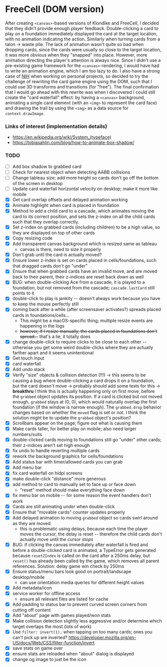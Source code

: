 # FreeCell (DOM version)

After creating `<canvas>`-based versions of Klondike and FreeCell, I decided that they didn't provide enough
player feedback. Double-clicking a card to play on a foundation immediately displayed the card at the target location,
with no animation indicating the action. Similarly when turning cards from a talon -> waste pile. The lack of animation
wasn't quite so bad when dropping cards, since the cards were usually so close to the target location, it was more
obvious when they "snapped" into place. However, more animation directing the player's attention is always nice.
Since I didn't use a pre-existing game framework for the `<canvas>`-rendering, I would have had to write an animation
engine, which I am too lazy to do. I also have a strong case of [NIH](https://en.wikipedia.org/wiki/Not_invented_here) when
working on personal projects, so decided to try the challenge of rewriting the card game engine using the DOM, such that I
could use 3D transforms and transitions (for "free"). The final confirmation that I would go ahead with this rewrite was
when I discovered I could still create the "card waterfall" effect: by having a `<canvas>` background, animating a single
card element (with an `<img>` to represent the card face) and drawing the trail by using the `<img>` as a data source for `context.drawImage`.

### Links of interest (implementation details)

* https://en.wikipedia.org/wiki/System_(typeface)
* https://tobiasahlin.com/blog/how-to-animate-box-shadow/

### TODO

- [ ] Add box shadow to grabbed card
- [ ] Check for nearest object when detecting AABB collisions
- [ ] Change tableau size; add more height so cards don't go off the bottom of the screen in desktop
- [ ] Update card waterfall horizontal velocity on desktop; make it more like mobile
- [x] Get card overlap offsets and delayed animation working
- [x] Animate highlight when card is placed in foundation
- [x] Method to add a child card to a cascade, which animates moving the card to its correct position, and sets the z-index on all the child cards such that they overlap correctly.
- [x] Set z-index on grabbed cards (including children) to be a high value, so they are displayed on top of other cards
- [x] Copy resizing code
- [x] Add transparent canvas background which is resized same as tableau
  * canvas is there, need to size it properly
- [x] Don't grab until the card is actually moved?
- [x] Ensure lower z-index is set on cards placed in cells/foundations, such that dragged cards don't go "under"
- [x] Ensure that when grabbed cards have an invalid move, and are moved back to their parent, their z-indices are reset back _down_ as well
- [x] BUG: when double-clicking Ace from a cascade, it is played to a foundation, but not removed from the cascade; `cascade.lastCard` still points to it
- [x] double-click to play is jankity -- doesn't always work because you have to keep the mouse perfectly still
- [x] coming back after a while (after screensaver activates?) spreads placed cards in foundations/cells...
  * This might be a macOS-specific thing; multiple resize events are happening in the logs
  * ~~however, if I resize manually, the cards placed in foundations don't spread...~~ that's a lie, it totally does
- [x] change double-click to require clicks to be close to each other -- otherwise you get some weird double-clicks where they are actually farther apart and it seems unintentional
- [x] Get touch input
- [x] card waterfall
- [x] Add undo stack
- [x] Verify "size" objects & collision detection (!!!)
  -> this seems to be causing a bug where double-clicking a card drops it on a foundation, but the card doesn't move
  -> probably should add some tests for this
  -> **breakthru** I think this is actually happening only on first move, before the `grabbed` object updates its position. If a card is clicked but not moved enough, `grabbed` stays at (0, 0), which would naturally overlap the first foundation (if the window is narrow enough). The `grabbed.drop` behavior changes based on whether the `moved` flag is set or not. I think the solution might be to update the `grabbed` object's position?
- [x] Scrollbars appear on the page; figure out what is causing them
- [x] Make cards taller, for better play on mobile; also need larger numbers/suits
- [x] double-clicked cards moving to foundations still go "under" other cards; their z-indices aren't set high enough
- [x] fix undo to handle reverting multiple cards
- [x] rework the background graphics for cells/foundations
- [x] Add status bar with timer/allowed cards you can grab
- [x] Add menu bar
- [x] fix card waterfall on hidpi screens
- [x] make double-click "distance" more generous
- [x] add method to card to manually set to face up or face down
  * "reset" method should make everything face down
- [x] fix menu bar on mobile -- for some reason the event handlers don't work
- [x] Cards are still animating _under_ when double-click
- [x] Ensure that "movable cards" counter updates properly
- [x] Add delayed animation to moving `grabbed` object so cards swirl around as they are moved
  * this is problematic using delays, because each time the player moves the cursor, the delay is reset -- therefore the child cards don't actually move until the cursor _stops_
- [x] BUG: if clicking the canvas immediately after waterfall is fired and before a double-clicked card is animated, a TypeError gets generated because `resetZIndex` is called on the card after a 250ms delay, but `reset()` has already been called by the game, which removes all parent references. Solution: delay game win check by 250ms
- [x] Ensure status/menu bars look good on portrait/landscape desktop/mobile
  * can use orientation media queries for different height values
- [x] Add metadata/icon
- [x] service worker for offline access
  * ensure all relevant files are listed for cache
- [x] Add padding to status bar to prevent curved screen corners from cutting off content
- [x] Add "about" page with games played/won stats
- [x] Make collision detection slightly less aggressive and/or determine which target overlaps the most (lots of work)
- [x] Use `filter: invert(1);` when tapping on too many cards; ones you can't pick up are inverted? https://developer.mozilla.org/en-US/docs/Web/CSS/filter-function/invert
- [x] save stats on game over
- [x] ensure stats are reloaded when "about" dialog is displayed
- [x] change og image to just be the icon
